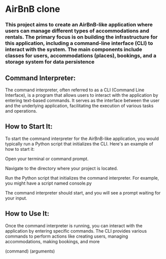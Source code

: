 <!-- Headings--->
# AirBnB clone 
### This project aims to create an AirBnB-like application where users can manage different types of accommodations and rentals. The primary focus is on building the infrastructure for this application, including a command-line interface (CLI) to interact with the system. The main components include classes for users, accommodations (places), bookings, and a storage system for data persistence
## Command Interpreter:
 The command interpreter, often referred to as a CLI (Command Line Interface), is a program that allows users to interact with the application by entering text-based commands. It serves as the interface between the user and the underlying application, facilitating the execution of various tasks and operations.
## How to Start It:

To start the command interpreter for the AirBnB-like application, you would typically run a Python script that initializes the CLI. Here's an example of how to start it:

Open your terminal or command prompt.

Navigate to the directory where your project is located.

Run the Python script that initializes the command interpreter. For example, you might have a script named console.py

The command interpreter should start, and you will see a prompt waiting for your input.

## How to Use It:

Once the command interpreter is running, you can interact with the application by entering specific commands. The CLI provides various commands to perform actions like creating users, managing accommodations, making bookings, and more

(command) (arguments)

